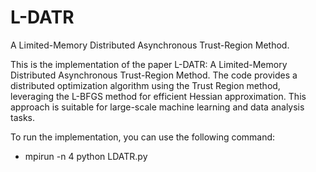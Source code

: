 # L-DATR
A Limited-Memory Distributed Asynchronous Trust-Region Method.

This is the implementation of the paper L-DATR: A Limited-Memory Distributed Asynchronous Trust-Region Method. The code provides a distributed optimization algorithm using the Trust Region method, leveraging the L-BFGS method for efficient Hessian approximation. This approach is suitable for large-scale machine learning and data analysis tasks.

To run the implementation, you can use the following command:

- mpirun -n 4 python LDATR.py
